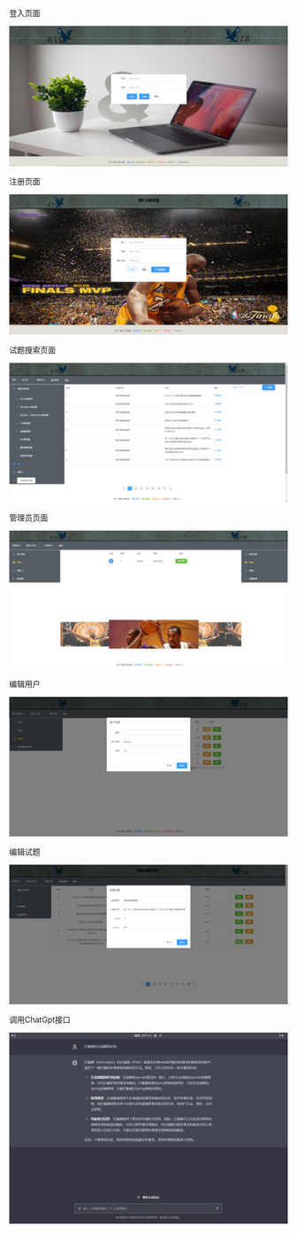登入页面

![](https://github.com/YyangZhiHeng/itembankshop/blob/main/picture/login.png)

注册页面

![](https://github.com/YyangZhiHeng/itembankshop/blob/main/picture/register.png)

试题搜索页面

![](https://github.com/YyangZhiHeng/itembankshop/blob/main/picture/main.png)

管理员页面

![](https://github.com/YyangZhiHeng/itembankshop/blob/main/picture/admin.png)

编辑用户

![](https://github.com/YyangZhiHeng/itembankshop/blob/main/picture/edituser.png)

编辑试题

![](https://github.com/YyangZhiHeng/itembankshop/blob/main/picture/edititem.png)

调用ChatGpt接口

![](https://github.com/YyangZhiHeng/itembankshop/blob/main/picture/ChatGPT.png)
